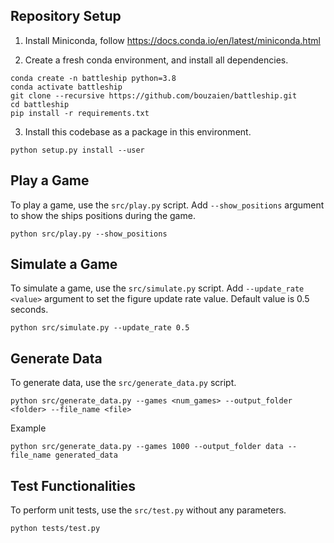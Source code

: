 ## Repository Setup
1. Install Miniconda, follow https://docs.conda.io/en/latest/miniconda.html

2. Create a fresh conda environment, and install all dependencies.

```text
conda create -n battleship python=3.8
conda activate battleship
git clone --recursive https://github.com/bouzaien/battleship.git
cd battleship
pip install -r requirements.txt
```

3. Install this codebase as a package in this environment.
```
python setup.py install --user
```


## Play a Game

To play a game, use the `src/play.py` script. Add `--show_positions` argument to show the ships positions during the game.

```text
python src/play.py --show_positions
```


## Simulate a Game

To simulate a game, use the `src/simulate.py` script. Add `--update_rate <value>` argument to set the figure update rate value. Default value is 0.5 seconds.

```text
python src/simulate.py --update_rate 0.5
```


## Generate Data

To generate data, use the `src/generate_data.py` script.

```text
python src/generate_data.py --games <num_games> --output_folder <folder> --file_name <file>
```

Example

```text
python src/generate_data.py --games 1000 --output_folder data --file_name generated_data
```

## Test Functionalities
To perform unit tests, use the `src/test.py` without any parameters.

```text
python tests/test.py
```